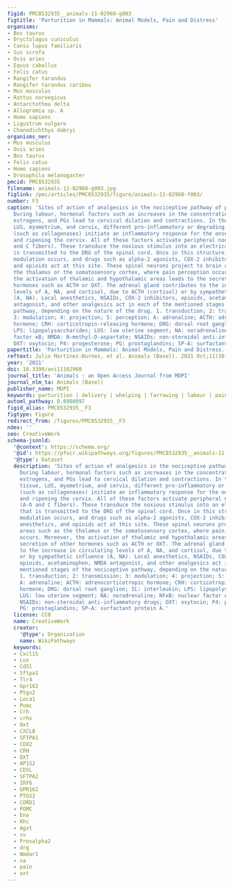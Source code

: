 ```yaml
---
figid: PMC8532935__animals-11-02960-g003
figtitle: 'Parturition in Mammals: Animal Models, Pain and Distress'
organisms:
- Bos taurus
- Oryctolagus cuniculus
- Canis lupus familiaris
- Sus scrofa
- Ovis aries
- Equus caballus
- Felis catus
- Rangifer tarandus
- Rangifer tarandus caribou
- Mus musculus
- Rattus norvegicus
- Antarctothoa delta
- Allogromia sp. A
- Homo sapiens
- Ligustrum vulgare
- Chanodichthys dabryi
organisms_ner:
- Mus musculus
- Ovis aries
- Bos taurus
- Felis catus
- Homo sapiens
- Drosophila melanogaster
pmcid: PMC8532935
filename: animals-11-02960-g003.jpg
figlink: /pmc/articles/PMC8532935/figure/animals-11-02960-f003/
number: F3
caption: 'Sites of action of analgesics in the nociceptive pathway of parturition.
  During labour, hormonal factors such as increases in the concentrations of relaxin,
  estrogens, and PGs lead to cervical dilation and contractions. In the uterine tissue,
  LUS, myometrium, and cervix, different pro-inflammatory or degrading substances
  (such as collagenases) initiate an inflammatory response for the onset of softening
  and ripening the cervix. All of these factors activate peripheral nociceptors (A-δ
  and C fibers). These transduce the noxious stimulus into an electrical signal that
  is transmitted to the DRG of the spinal cord. Once in this structure, nociception
  modulation occurs, and drugs such as alpha-2 agonists, COX-2 inhibitors, local anesthetics,
  and opioids act at this site. These spinal neurons project to brain areas such as
  the thalamus or the somatosensory cortex, where pain perception occurs. Moreover,
  the activation of thalamic and hypothalamic areas leads to the secretion of other
  hormones such as ACTH or OXT. The adrenal gland contributes to the increase in circulating
  levels of A, NA, and cortisol, due to ACTH (cortisol) or by sympathetic influence
  (A, NA). Local anesthetics, NSAIDs, COX-2 inhibitors, opioids, acetaminophen, NMDA
  antagonist, and other analgesics act in each of the mentioned stages of the nociceptive
  pathway, depending on the nature of the drug. 1. transduction; 2: transmission;
  3: modulation; 4: projection; 5: perception; A: adrenaline; ACTH: adrenocorticotropic
  hormone; CRH: corticotropin-releasing hormone; DRG: dorsal root ganglion; IL: interleukin;
  LPS: lipopolysaccharides; LUS: low uterine segment; NA: noradrenaline; NFκB: nuclear
  factor κB; NMDA: N-methyl-D-aspartate; NSAIDs: non-steroidal anti-inflammatory drugs;
  OXT: oxytocin; P4: progesterone; PG: prostaglandins; SP-A: surfactant protein A.'
papertitle: 'Parturition in Mammals: Animal Models, Pain and Distress.'
reftext: Julio Martínez-Burnes, et al. Animals (Basel). 2021 Oct;11(10):2960.
year: '2021'
doi: 10.3390/ani11102960
journal_title: 'Animals : an Open Access Journal from MDPI'
journal_nlm_ta: Animals (Basel)
publisher_name: MDPI
keywords: parturition | delivery | whelping | farrowing | labour | pain | distress
automl_pathway: 0.6980097
figid_alias: PMC8532935__F3
figtype: Figure
redirect_from: /figures/PMC8532935__F3
ndex: ''
seo: CreativeWork
schema-jsonld:
  '@context': https://schema.org/
  '@id': https://pfocr.wikipathways.org/figures/PMC8532935__animals-11-02960-g003.html
  '@type': Dataset
  description: 'Sites of action of analgesics in the nociceptive pathway of parturition.
    During labour, hormonal factors such as increases in the concentrations of relaxin,
    estrogens, and PGs lead to cervical dilation and contractions. In the uterine
    tissue, LUS, myometrium, and cervix, different pro-inflammatory or degrading substances
    (such as collagenases) initiate an inflammatory response for the onset of softening
    and ripening the cervix. All of these factors activate peripheral nociceptors
    (A-δ and C fibers). These transduce the noxious stimulus into an electrical signal
    that is transmitted to the DRG of the spinal cord. Once in this structure, nociception
    modulation occurs, and drugs such as alpha-2 agonists, COX-2 inhibitors, local
    anesthetics, and opioids act at this site. These spinal neurons project to brain
    areas such as the thalamus or the somatosensory cortex, where pain perception
    occurs. Moreover, the activation of thalamic and hypothalamic areas leads to the
    secretion of other hormones such as ACTH or OXT. The adrenal gland contributes
    to the increase in circulating levels of A, NA, and cortisol, due to ACTH (cortisol)
    or by sympathetic influence (A, NA). Local anesthetics, NSAIDs, COX-2 inhibitors,
    opioids, acetaminophen, NMDA antagonist, and other analgesics act in each of the
    mentioned stages of the nociceptive pathway, depending on the nature of the drug.
    1. transduction; 2: transmission; 3: modulation; 4: projection; 5: perception;
    A: adrenaline; ACTH: adrenocorticotropic hormone; CRH: corticotropin-releasing
    hormone; DRG: dorsal root ganglion; IL: interleukin; LPS: lipopolysaccharides;
    LUS: low uterine segment; NA: noradrenaline; NFκB: nuclear factor κB; NMDA: N-methyl-D-aspartate;
    NSAIDs: non-steroidal anti-inflammatory drugs; OXT: oxytocin; P4: progesterone;
    PG: prostaglandins; SP-A: surfactant protein A.'
  license: CC0
  name: CreativeWork
  creator:
    '@type': Organization
    name: WikiPathways
  keywords:
  - Cxcl15
  - Lus
  - Cd5l
  - Sftpa1
  - Tlr4
  - Gpr162
  - Ptgs2
  - Loca1
  - Pomc
  - Crh
  - crhx
  - Oxt
  - CXCL8
  - SFTPA1
  - COX2
  - CRH
  - OXT
  - AP1S2
  - CD5L
  - SFTPA2
  - IRF6
  - GPR162
  - PTGS2
  - CORD1
  - POMC
  - Eno
  - Khc
  - Agxt
  - sv
  - Prosalpha2
  - drg
  - Nmdar1
  - na
  - pain
  - oxt
---
```

